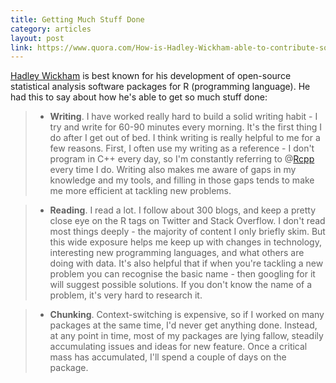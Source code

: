```yaml
---
title: Getting Much Stuff Done
category: articles
layout: post
link: https://www.quora.com/How-is-Hadley-Wickham-able-to-contribute-so-much-to-R-particularly-in-the-form-of-packages
---
```


[Hadley Wickham][2] is best known for his development of open-source statistical
analysis software packages for R (programming language). He had this to say
about how he's able to get so much stuff done:

> * **Writing**. I have worked really hard to build a solid writing habit - I try
> and write for 60-90 minutes every morning. It's the first thing I do after I
> get out of bed. I think writing is really helpful to me for a few reasons.
> First, I often use my writing as a reference - I don't program in C++ every
> day, so I'm constantly referring to @[Rcpp][1] every time I do. Writing also
> makes me aware of gaps in my knowledge and my tools, and filling in those gaps
> tends to make me more efficient at tackling new problems.

> * **Reading**. I read a lot. I follow about 300 blogs, and keep a pretty close
> eye on the R tags on Twitter and Stack Overflow. I don't read most things
> deeply - the majority of content I only briefly skim. But this wide exposure
> helps me keep up with changes in technology, interesting new programming
> languages, and what others are doing with data. It's also helpful that if when
> you're tackling a new problem you can recognise the basic name - then googling
> for it will suggest possible solutions. If you don't know the name of a
> problem, it's very hard to research it.

> * **Chunking**. Context-switching is expensive, so if I worked on many packages
> at the same time, I'd never get anything done. Instead, at any point in time,
> most of my packages are lying fallow, steadily accumulating issues and ideas
> for new feature. Once a critical mass has accumulated, I'll spend a couple of
> days on the package.

[1]: http://adv-r.had.co.nz/Rcpp.html
[2]: https://en.wikipedia.org/wiki/Hadley_Wickham
